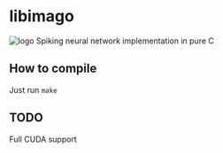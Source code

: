 # libimago
![logo](/res/imago.png)
Spiking neural network implementation in pure C

## How to compile
Just run `make`

## TODO
Full CUDA support
